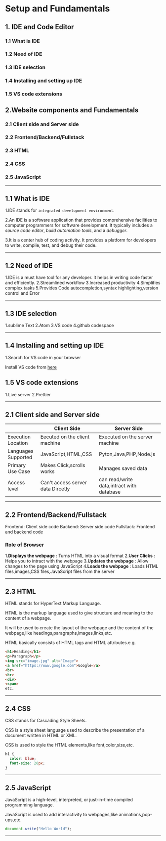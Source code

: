 # Setup and Fundamentals

## 1. IDE and Code Editor

### 1.1 What is IDE
### 1.2 Need of IDE
### 1.3 IDE selection
### 1.4 Installing and setting up IDE
### 1.5 VS code extensions

## 2.Website components and Fundamentals

### 2.1 Client side and Server side
### 2.2 Frontend/Backend/Fullstack
### 2.3 HTML
### 2.4 CSS
### 2.5 JavaScript

---

## 1.1 What is IDE
1.IDE stands for `integrated development environment`.

2.An IDE is a software application that provides comprehensive facilities to computer programmers for software development. It typically includes a *source code editor*, *build automation tools*, and a *debugger*.

3.It is a center hub of coding activity. It provides a platform for developers to write, compile, test, and debug their code.

---

## 1.2 Need of IDE
1.IDE is a must have tool for any developer. It helps in writing code faster and efficiently.
2.Streamlined workflow
3.Increased productivity
4.Simplifies complex tasks
5.Provides Code autocompletion,syntax highlighting,version control and Error 

---

## 1.3 IDE selection

1.sublime Text
2.Atom
3.VS code
4.github codespace

---

## 1.4 Installing and setting up IDE

1.Search for VS code in your browser

  Install VS code from [here](https://code.visualstudio.com/download)


## 1.5 VS code extensions
1.Live server
2.Prettier

---

## 2.1 Client side and Server side

|                                | Client Side                                 | Server Side                  |
|--------------------------------|---------------------------------------------|------------------------------|
|Execution Location              |Eecuted on the client machine                |Executed on the server machine|
|Languages Supported             |JavaScript,HTML,CSS                          |Pyton,Java,PHP,Node.js        |
|Primary Use Case                |Makes Click,scrolls works                    |Manages saved data            |
|Access level                    |Can't access server data Dircetly            |can read/write data,intract with database|

---

## 2.2 Frontend/Backend/Fullstack
Frontend: Client side code
Backend: Server side code
Fullstack: Frontend and backend code

### Role of Browser
1.**Displays the webpage** : Turns HTML into a visual format
2.**User Clicks** : Helps you to intract with the webpage
3.**Updates the webpage** : Allow changes to the page using JavaScript
4.**Loads the webpage** : Loads HTML files,images,CSS files,JavaScript files from the server

---

## 2.3 HTML
HTML stands for HyperText Markup Language.

HTML is the markup language used to give structure and meaning to the content of a webpage.

It will be used to create the layout of the webpage and the content of the webpage,like headings,paragraphs,images,links,etc.

HTML basically consists of HTML tags and HTML attributes.e.g.
```html
<h1>Heading</h1>
<p>Paragraph</p>
<img src="image.jpg" alt="Image">
<a href="https://www.google.com">Google</a>
<br>
<hr>
<div>
<span>
etc.
```

---

## 2.4 CSS
CSS stands for Cascading Style Sheets.

CSS is a style sheet language used to describe the presentation of a document written in HTML or XML.

CSS is used to style the HTML elements,like font,color,size,etc.

```css
h1 {
  color: blue;
  font-size: 20px;
}
```

---

## 2.5 JavaScript
JavaScript is a high-level, interpreted, or just-in-time compiled programming language.

JavaScript is used to add interactivity to webpages,like animations,pop-ups,etc.

```js
document.write("Hello World");
```

---
